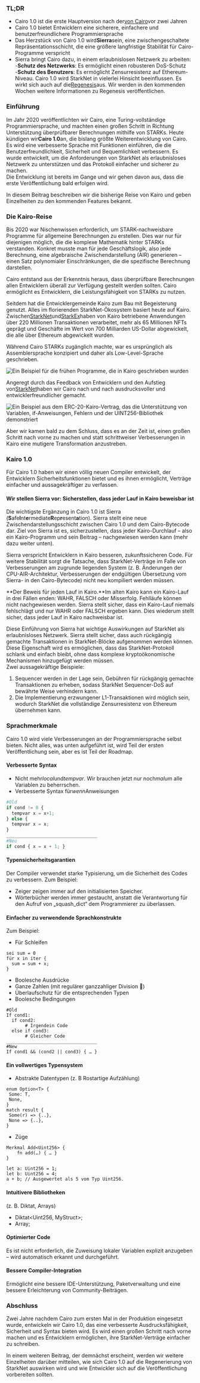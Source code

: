 ### TL;DR

* Cairo 1.0 ist die erste Hauptversion nach der[von Cairo](https://medium.com/starkware/hello-cairo-3cb43b13b209)vor zwei Jahren
* Cairo 1.0 bietet Entwicklern eine sicherere, einfachere und benutzerfreundlichere Programmiersprache
* Das Herzstück von Cairo 1.0 wird**Sierra**sein, eine zwischengeschaltete Repräsentationsschicht, die eine größere langfristige Stabilität für Cairo-Programme verspricht
* Sierra bringt Cairo dazu, in einem erlaubnislosen Netzwerk zu arbeiten:\
  -**Schutz des Netzwerks**: Es ermöglicht einen robusteren DoS-Schutz\
  -**Schutz des Benutzers**: Es ermöglicht Zensurresistenz auf Ethereum-Niveau. Cairo 1.0 wird StarkNet in vielerlei Hinsicht beeinflussen. Es wirkt sich auch auf die[Regenesis](https://medium.com/starkware/regenesis-starknets-no-sweat-state-reset-e296b12b80ae)aus. Wir werden in den kommenden Wochen weitere Informationen zu Regenesis veröffentlichen.

### Einführung

Im Jahr 2020 veröffentlichten wir Cairo, eine Turing-vollständige Programmiersprache, und machten einen großen Schritt in Richtung Unterstützung überprüfbarer Berechnungen mithilfe von STARKs. Heute kündigen wir**Cairo 1.0**an, die bislang größte Weiterentwicklung von Cairo. Es wird eine verbesserte Sprache mit Funktionen einführen, die die Benutzerfreundlichkeit, Sicherheit und Bequemlichkeit verbessern. Es wurde entwickelt, um die Anforderungen von StarkNet als erlaubnisloses Netzwerk zu unterstützen und das Protokoll einfacher und sicherer zu machen.\
Die Entwicklung ist bereits im Gange und wir gehen davon aus, dass die erste Veröffentlichung bald erfolgen wird.

In diesem Beitrag beschreiben wir die bisherige Reise von Kairo und geben Einzelheiten zu den kommenden Features bekannt.

### Die Kairo-Reise

Bis 2020 war Nischenwissen erforderlich, um STARK-nachweisbare Programme für allgemeine Berechnungen zu erstellen. Dies war nur für diejenigen möglich, die die komplexe Mathematik hinter STARKs verstanden. Konkret musste man für jede Geschäftslogik, also jede Berechnung, eine algebraische Zwischendarstellung (AIR) generieren – einen Satz polynomialer Einschränkungen, die die spezifische Berechnung darstellen.

Cairo entstand aus der Erkenntnis heraus, dass überprüfbare Berechnungen allen Entwicklern überall zur Verfügung gestellt werden sollten. Cairo ermöglicht es Entwicklern, die Leistungsfähigkeit von STARKs zu nutzen.

Seitdem hat die Entwicklergemeinde Kairo zum Bau mit Begeisterung genutzt. Alles im florierenden StarkNet-Ökosystem basiert heute auf Kairo. Zwischen[StarkNet](https://starkware.co/starknet/)und[StarkEx](https://starkware.co/starkex/)haben von Kairo betriebene Anwendungen über 220 Millionen Transaktionen verarbeitet, mehr als 65 Millionen NFTs geprägt und Geschäfte im Wert von 700 Milliarden US-Dollar abgewickelt, die alle über Ethereum abgewickelt wurden.

Während Cairo STARKs zugänglich machte, war es ursprünglich als Assemblersprache konzipiert und daher als Low-Level-Sprache geschrieben.

![Ein Beispiel für die frühen Programme, die in Kairo geschrieben wurden](/assets/cairocode_01.png "Ein Beispiel für die frühen Programme, die in Kairo geschrieben wurden")

Angeregt durch das Feedback von Entwicklern und den Aufstieg von[StarkNet](https://starkware.co/starknet/)haben wir Cairo nach und nach ausdrucksvoller und entwicklerfreundlicher gemacht.

![Ein Beispiel aus dem ERC-20-Kairo-Vertrag, das die Unterstützung von Variablen, if-Anweisungen, Fehlern und der UINT256-Bibliothek demonstriert](/assets/cairocode_02.png "Ein Beispiel aus dem ERC-20-Kairo-Vertrag, das die Unterstützung von Variablen, if-Anweisungen, Fehlern und der UINT256-Bibliothek demonstriert")

Aber wir kamen bald zu dem Schluss, dass es an der Zeit ist, einen großen Schritt nach vorne zu machen und statt schrittweiser Verbesserungen in Kairo eine mutigere Transformation anzustreben.

### Kairo 1.0

Für Cairo 1.0 haben wir einen völlig neuen Compiler entwickelt, der Entwicklern Sicherheitsfunktionen bietet und es ihnen ermöglicht, Verträge einfacher und aussagekräftiger zu verfassen.

#### Wir stellen Sierra vor: Sicherstellen, dass jeder Lauf in Kairo beweisbar ist

Die wichtigste Ergänzung in Cairo 1.0 ist Sierra (**S**afe**I**nt**e**rmediate**R**ep**r**esent**a**tion). Sierra stellt eine neue Zwischendarstellungsschicht zwischen Cairo 1.0 und dem Cairo-Bytecode dar. Ziel von Sierra ist es, sicherzustellen, dass jeder Kairo-Durchlauf – also ein Kairo-Programm und sein Beitrag – nachgewiesen werden kann (mehr dazu weiter unten).

Sierra verspricht Entwicklern in Kairo besseren, zukunftssicheren Code. Für weitere Stabilität sorgt die Tatsache, dass StarkNet-Verträge im Falle von Verbesserungen am zugrunde liegenden System (z. B. Änderungen der CPU-AIR-Architektur, Verbesserungen der endgültigen Übersetzung vom Sierra- in den Cairo-Bytecode) nicht neu kompiliert werden müssen.

**Der Beweis für jeden Lauf in Kairo.**Im alten Kairo kann ein Kairo-Lauf in drei Fällen enden: WAHR, FALSCH oder Misserfolg. Fehlläufe können nicht nachgewiesen werden. Sierra stellt sicher, dass ein Kairo-Lauf niemals fehlschlägt und nur WAHR oder FALSCH ergeben kann. Dies wiederum stellt sicher, dass jeder Lauf in Kairo nachweisbar ist.

Diese Einführung von Sierra hat wichtige Auswirkungen auf StarkNet als erlaubnisloses Netzwerk. Sierra stellt sicher, dass auch rückgängig gemachte Transaktionen in StarkNet-Blöcke aufgenommen werden können. Diese Eigenschaft wird es ermöglichen, dass das StarkNet-Protokoll schlank und einfach bleibt, ohne dass komplexe kryptoökonomische Mechanismen hinzugefügt werden müssen.\
Zwei aussagekräftige Beispiele:

1. Sequencer werden in der Lage sein, Gebühren für rückgängig gemachte Transaktionen zu erheben, sodass StarkNet Sequencer-DoS auf bewährte Weise verhindern kann.
2. Die Implementierung erzwungener L1-Transaktionen wird möglich sein, wodurch StarkNet die vollständige Zensurresistenz von Ethereum übernehmen kann.

### **Sprachmerkmale**

Cairo 1.0 wird viele Verbesserungen an der Programmiersprache selbst bieten. Nicht alles, was unten aufgeführt ist, wird Teil der ersten Veröffentlichung sein, aber es ist Teil der Roadmap.

#### **Verbesserte Syntax**

* Nicht mehr*local*und*tempvar*. Wir brauchen jetzt nur noch*mal*um alle Variablen zu beherrschen.
* Verbesserte Syntax für*wenn*Anweisungen

```python
#Old
if cond != 0 {
  tempvar x = x+1;
} else {
  tempvar x = x;
}
__________________________________
#Neu
if cond { x = x + 1; }
```

#### **Typensicherheitsgarantien**

Der Compiler verwendet starke Typisierung, um die Sicherheit des Codes zu verbessern. Zum Beispiel:

* Zeiger zeigen immer auf den initialisierten Speicher.
* Wörterbücher werden immer gestaucht, anstatt die Verantwortung für den Aufruf von „squash_dict“ dem Programmierer zu überlassen.

#### **Einfacher zu verwendende Sprachkonstrukte**

Zum Beispiel:

* Für Schleifen

```
sei sum = 0
für x in iter {
  sum = sum + x;
}
```

* Boolesche Ausdrücke
* Ganze Zahlen (mit regulärer ganzzahliger Division 👯)
* Überlaufschutz für die entsprechenden Typen
* Boolesche Bedingungen

```
#Old
If cond1:
  if cond2:
       # Irgendein Code
  else if cond3:
       # Gleicher Code
__________________________________
#New
If cond1 && (cond2 || cond3) { … }
```

#### **Ein vollwertiges Typensystem**

* Abstrakte Datentypen (z. B Rostartige Aufzählung)

```
enum Option<T> {
 Some: T,
 None,
}
match result {
 Some(r) => {..},
 None => {..},
}
```

* Züge

```
Merkmal Add<Uint256> {
    fn add(…) { … }
}

let a: Uint256 = 1;
let b: Uint256 = 4;
a + b; // Ausgewertet als 5 vom Typ Uint256.
```

#### **Intuitivere Bibliotheken**

(z. B. Diktat, Arrays)

* Diktat<Uint256, MyStruct>;
* Array<MyOtherStruct>;

#### **Optimierter Code**

Es ist nicht erforderlich, die Zuweisung lokaler Variablen explizit anzugeben – wird automatisch erkannt und durchgeführt.

#### **Bessere Compiler-Integration**

Ermöglicht eine bessere IDE-Unterstützung, Paketverwaltung und eine bessere Erleichterung von Community-Beiträgen.

### **Abschluss**

Zwei Jahre nachdem Cairo zum ersten Mal in der Produktion eingesetzt wurde, entwickeln wir Cairo 1.0, das eine verbesserte Ausdrucksfähigkeit, Sicherheit und Syntax bieten wird. Es wird einen großen Schritt nach vorne machen und es Entwicklern ermöglichen, ihre StarkNet-Verträge einfacher zu schreiben.

In einem weiteren Beitrag, der demnächst erscheint, werden wir weitere Einzelheiten darüber mitteilen, wie sich Cairo 1.0 auf die Regenerierung von StarkNet auswirken wird und wie Entwickler sich auf die Veröffentlichung vorbereiten sollten.